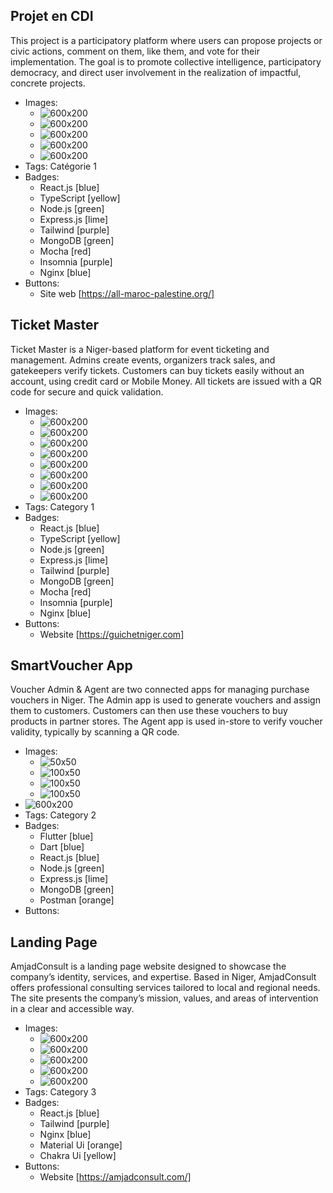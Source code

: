 ## Projet en CDI
This project is a participatory platform where users can propose projects or civic actions, comment on them, like them, and vote for their implementation. The goal is to promote collective intelligence, participatory democracy, and direct user involvement in the realization of impactful, concrete projects.
- Images:
  - ![600x200](../mp1.png)
  - ![600x200](../mp2.png)
  - ![600x200](../mp3.png)
  - ![600x200](../mp4.png)
  - ![600x200](../mp5.png)
- Tags: Catégorie 1
- Badges:
  - React.js [blue]
  - TypeScript [yellow]
  - Node.js [green]
  - Express.js [lime]
  - Tailwind [purple]
  - MongoDB [green]
  - Mocha [red]
  - Insomnia [purple]
  - Nginx [blue]
- Buttons:
  - Site web [https://all-maroc-palestine.org/]

## Ticket Master
Ticket Master is a Niger-based platform for event ticketing and management. Admins create events, organizers track sales, and gatekeepers verify tickets. Customers can buy tickets easily without an account, using credit card or Mobile Money. All tickets are issued with a QR code for secure and quick validation.
- Images:
  - ![600x200](../gn1.png)
  - ![600x200](../gn2.png)
  - ![600x200](../gn3.png)
  - ![600x200](../gn4.png)
  - ![600x200](../gn5.png)
  - ![600x200](../gn6.png)
  - ![600x200](../gn7.png)
  - ![600x200](../gn8.png)
- Tags: Category 1
- Badges:
  - React.js [blue]
  - TypeScript [yellow]
  - Node.js [green]
  - Express.js [lime]
  - Tailwind [purple]
  - MongoDB [green]
  - Mocha [red]
  - Insomnia [purple]
  - Nginx [blue]
- Buttons:
  - Website [https://guichetniger.com]

## SmartVoucher App
Voucher Admin & Agent are two connected apps for managing purchase vouchers in Niger.
The Admin app is used to generate vouchers and assign them to customers.
Customers can then use these vouchers to buy products in partner stores.
The Agent app is used in-store to verify voucher validity, typically by scanning a QR code.
- Images:
  - ![50x50](../bd1.png)
  - ![100x50](../bd.png)
  - ![100x50](../bd2.png)
  - ![100x50](../bd3.png)
- ![600x200](https://via.placeholder.com/600x200)
- Tags: Category 2
- Badges:
  - Flutter [blue]
  - Dart [blue]
  - React.js [blue]
  - Node.js [green]
  - Express.js [lime]
  - MongoDB [green]
  - Postman [orange]
- Buttons:

## Landing Page 
AmjadConsult is a landing page website designed to showcase the company’s identity, services, and expertise.
Based in Niger, AmjadConsult offers professional consulting services tailored to local and regional needs.
The site presents the company’s mission, values, and areas of intervention in a clear and accessible way.
- Images:
  - ![600x200](../image.png)
  - ![600x200](../amjad2.png)
  - ![600x200](../amjad3.png)
  - ![600x200](../amjad4.png)
  - ![600x200](../amjad5.png)
- Tags: Category 3
- Badges:
  - React.js [blue]
  - Tailwind [purple]
  - Nginx [blue]
  - Material Ui [orange]
  - Chakra Ui [yellow]
- Buttons:
  - Website [https://amjadconsult.com/]